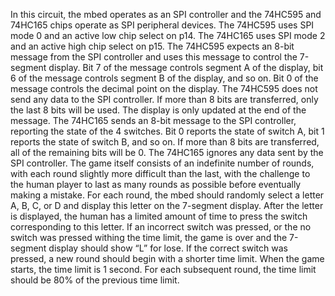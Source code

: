 In this circuit, the mbed operates as an SPI controller and the 74HC595 and 74HC165 chips operate
as SPI peripheral devices. The 74HC595 uses SPI mode 0 and an active low chip select on p14. The
74HC165 uses SPI mode 2 and an active high chip select on p15.
The 74HC595 expects an 8-bit message from the SPI controller and uses this message to control
the 7-segment display. Bit 7 of the message controls segment A of the display, bit 6 of the message
controls segment B of the display, and so on. Bit 0 of the message controls the decimal point on
the display. The 74HC595 does not send any data to the SPI controller. If more than 8 bits are
transferred, only the last 8 bits will be used. The display is only updated at the end of the
message.
The 74HC165 sends an 8-bit message to the SPI controller, reporting the state of the 4 switches.
Bit 0 reports the state of switch A, bit 1 reports the state of switch B, and so on. If more than 8
bits are transferred, all of the remaining bits will be 0. The 74HC165 ignores any data sent by the
SPI controller.
The game itself consists of an indefinite number of rounds, with each round slightly more
difficult than the last, with the challenge to the human player to last as many rounds as possible
before eventually making a mistake. For each round, the mbed should randomly select a letter A,
B, C, or D and display this letter on the 7-segment display. After the letter is displayed, the
human has a limited amount of time to press the switch corresponding to this letter. If an
incorrect switch was pressed, or the no switch was pressed withing the time limit, the game is
over and the 7-segment display should show “L” for lose. If the correct switch was pressed, a
new round should begin with a shorter time limit.
When the game starts, the time limit is 1 second. For each subsequent round, the time limit
should be 80% of the previous time limit.
